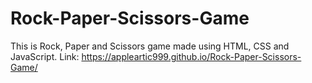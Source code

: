 # Rock-Paper-Scissors-Game
This is Rock, Paper and Scissors game made using HTML, CSS and JavaScript.
Link: https://appleartic999.github.io/Rock-Paper-Scissors-Game/

